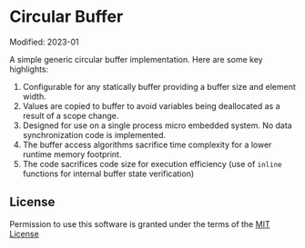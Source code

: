 # Circular Buffer

Modified: 2023-01

A simple generic circular buffer implementation. Here are some key highlights:

1. Configurable for any statically buffer providing a buffer size and element width.
2. Values are copied to buffer to avoid variables being deallocated as a result of a scope change.
3. Designed for use on a single process micro embedded system. No data synchronization code is implemented.
4. The buffer access algorithms sacrifice time complexity for a lower runtime memory footprint.
5. The code sacrifices code size for execution efficiency (use of `inline` functions for internal buffer state verification)

## License
Permission to use this software is granted under the terms of the [MIT License](LICENSE)
